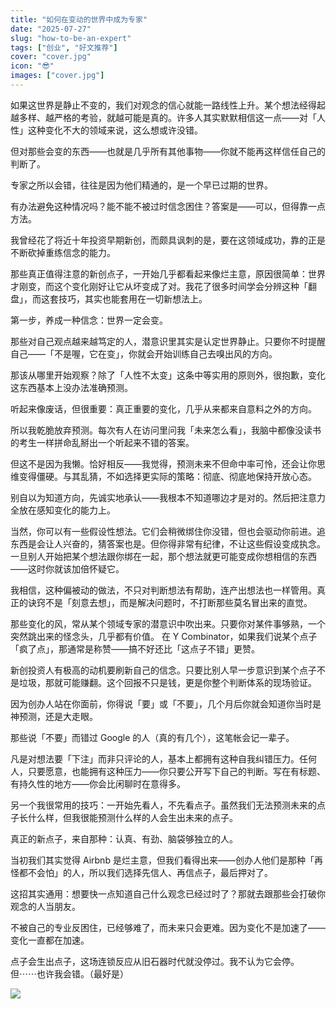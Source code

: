 ```yaml
---
title: "如何在变动的世界中成为专家"
date: "2025-07-27"
slug: "how-to-be-an-expert"
tags: ["创业", "好文推荐"]
cover: "cover.jpg"
icon: "😎"
images: ["cover.jpg"]
---
```

如果这世界是静止不变的，我们对观念的信心就能一路线性上升。某个想法经得起越多样、越严格的考验，就越可能是真的。许多人其实默默相信这一点——对「人性」这种变化不大的领域来说，这么想或许没错。



但对那些会变的东西——也就是几乎所有其他事物——你就不能再这样信任自己的判断了。



专家之所以会错，往往是因为他们精通的，是一个早已过期的世界。



有办法避免这种情况吗？能不能不被过时信念困住？答案是——可以，但得靠一点方法。



我曾经花了将近十年投资早期新创，而颇具讽刺的是，要在这领域成功，靠的正是不断砍掉重练信念的能力。



那些真正值得注意的新创点子，一开始几乎都看起来像烂主意，原因很简单：世界才刚变，而这个变化刚好让它从坏变成了对。我花了很多时间学会分辨这种「翻盘」，而这套技巧，其实也能套用在一切新想法上。



第一步，养成一种信念：世界一定会变。



那些对自己观点越来越笃定的人，潜意识里其实是认定世界静止。只要你不时提醒自己——「不是喔，它在变」，你就会开始训练自己去嗅出风的方向。



那该从哪里开始观察？除了「人性不太变」这条中等实用的原则外，很抱歉，变化这东西基本上没办法准确预测。



听起来像废话，但很重要：真正重要的变化，几乎从来都来自意料之外的方向。



所以我乾脆放弃预测。每次有人在访问里问我「未来怎么看」，我脑中都像没读书的考生一样拼命乱掰出一个听起来不错的答案。



但这不是因为我懒。恰好相反——我觉得，预测未来不但命中率可怜，还会让你思维变得僵硬。与其乱猜，不如选择更实际的策略：彻底、彻底地保持开放心态。



别自以为知道方向，先诚实地承认——我根本不知道哪边才是对的。然后把注意力全放在感知变化的能力上。



当然，你可以有一些假设性想法。它们会稍微绑住你没错，但也会驱动你前进。追东西是会让人兴奋的，猜答案也是。但你得非常有纪律，不让这些假设变成执念。
一旦别人开始把某个想法跟你绑在一起，那个想法就更可能变成你想相信的东西——这时你就该加倍怀疑它。



我相信，这种偏被动的做法，不只对判断想法有帮助，连产出想法也一样管用。真正的诀窍不是「刻意去想」，而是解决问题时，不打断那些莫名冒出来的直觉。



那些变化的风，常从某个领域专家的潜意识中吹出来。只要你对某件事够熟，一个突然跳出来的怪念头，几乎都有价值。
在 Y Combinator，如果我们说某个点子「疯了点」，那通常是称赞——搞不好还比「这点子不错」更赞。



新创投资人有极高的动机要刷新自己的信念。只要比别人早一步意识到某个点子不是垃圾，那就可能赚翻。这个回报不只是钱，更是你整个判断体系的现场验证。



因为创办人站在你面前，你得说「要」或「不要」，几个月后你就会知道你当时是神预测，还是大走眼。



那些说「不要」而错过 Google 的人（真的有几个），这笔帐会记一辈子。



凡是对想法要「下注」而非只评论的人，基本上都拥有这种自我纠错压力。任何人，只要愿意，也能拥有这种压力——你只要公开写下自己的判断。写在有标题、有持久性的地方——你会比闲聊时在意得多。



另一个我很常用的技巧：一开始先看人，不先看点子。虽然我们无法预测未来的点子长什么样，但我很能预测什么样的人会生出未来的点子。



真正的新点子，来自那种：认真、有劲、脑袋够独立的人。



当初我们其实觉得 Airbnb 是烂主意，但我们看得出来——创办人他们是那种「再怪都不会怕」的人，所以我们选择先信人、再信点子，最后押对了。



这招其实通用：想要快一点知道自己什么观念已经过时了？那就去跟那些会打破你观念的人当朋友。



不被自己的专业反困住，已经够难了，而未来只会更难。因为变化不是加速了——变化一直都在加速。



点子会生出点子，这场连锁反应从旧石器时代就没停过。我不认为它会停。
但⋯⋯也许我会错。（最好是）




![](https://prod-files-secure.s3.us-west-2.amazonaws.com/112d0858-5090-4d34-a606-b75eb8d65fd2/46476355-9cf3-4e99-9b7a-3531bc426380/1000202064.png?X-Amz-Algorithm=AWS4-HMAC-SHA256&X-Amz-Content-Sha256=UNSIGNED-PAYLOAD&X-Amz-Credential=ASIAZI2LB46643OBRXVA%2F20250831%2Fus-west-2%2Fs3%2Faws4_request&X-Amz-Date=20250831T154250Z&X-Amz-Expires=3600&X-Amz-Security-Token=IQoJb3JpZ2luX2VjEJL%2F%2F%2F%2F%2F%2F%2F%2F%2F%2FwEaCXVzLXdlc3QtMiJGMEQCIBlUM%2FU8qJG80%2FxiqaUgOeAO5Lz4e8960R94%2FgHSx0%2BFAiAVKW1oUFnvN9X9Ic84ehugQEZC5GwxTt8%2FfMPvsIUxESqIBAjr%2F%2F%2F%2F%2F%2F%2F%2F%2F%2F8BEAAaDDYzNzQyMzE4MzgwNSIMatIuTRWo1JgYWs1bKtwDBPdEaD9ePqhI2z8LS1LJmrEbQn3CA2ik%2F8qvRTGqcyq%2BcpEJm0CXN4T1awALTM7TCjQhTLOC3seuNGGH8w8ZIq%2BZ6SzcChSyc6wgfS2Rq%2BfGfDqcU9Nv9TMzDfyDOGCDVKn5gf6di46I0RPOnixnSnFl7C8uYSRv880bdQsrU3pIT7VjyJf%2FYPiQioGVTJwbmherPf82CvOYZtP08txrTR0A%2BAcB%2BHJKJR%2FKN4p2TbZMA8021J6sm8PnE2%2FoQKWPocODyzcfw%2FsZHvAnqBwzNy8ZAIFR%2FC0XLU%2FqPFHyeiw6Xtq2NgP5RSM3O5MNU8bvrnRGbT6p8SeVhW%2F8n3sLrq1nDhCNG0Qwfsv9qmdL%2BFBmsZq04qLMvA9U73PrTkaSfqbOfm0mZ%2FUjaB2ZvS25OtBqZBV2cGs7JPDS5SdGvyRpceQd61hGi7aq24geKYHpdeNt0DUPxVOpUrj%2Fkx50BKKmVki6Sl9Vxri01QrqybbXYPPD%2FCdl42cF19z%2B5C1XVZ8U%2B4rnrZ7j%2FZ4Pt1Z7exLxEMf%2F9n92mevbSroTmOmWDw4PQcCIGTpZDtRSxtf2ks6iWv74p4gdVT93edJNrcGmLZyA%2B%2FCiP5O%2FCGOr63xdumFBRovDWQ66%2FMYw0LjQxQY6pgE8xF1sxwQeQQj2gD8Dqky9Qfs0WQY33MoFX5%2BlbegziwlkV4bHqUenFoPwciFevdd4iJOId0EYuTs3r75AaaEFbIwQ18K%2B5s1hiCsNE%2FC0OorRRWjAmMPzEuY1K9ayGdsT54SfwbMZvqoCsrO9v63voZE0ZZ5qkE0stYipnXwYh76cvxXvE1PwAOZL3a2pgZrtLud%2FZBwNDnDqUT0x%2B6Ff8d9UZTIL&X-Amz-Signature=86e82ff54a6efc2fe7f64fa10f92b41f5226032f601a7a561990e2cfa8853515&X-Amz-SignedHeaders=host&x-amz-checksum-mode=ENABLED&x-id=GetObject)

